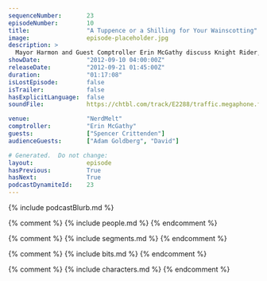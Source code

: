 ```yaml
---
sequenceNumber:       23
episodeNumber:        10
title:                "A Tuppence or a Shilling for Your Wainscotting"
image:                episode-placeholder.jpg
description: >
  Mayor Harmon and Guest Comptroller Erin McGathy discuss Knight Rider, Alf and anxiety, then play a quick round of Dungeons and Dragons before getting into a huge fight about movies and breaking up.
showDate:             "2012-09-10 04:00:00Z"
releaseDate:          "2012-09-21 01:45:00Z"
duration:             "01:17:08"
isLostEpisode:        false
isTrailer:            false
hasExplicitLanguage:  false
soundFile:            https://chtbl.com/track/E2288/traffic.megaphone.fm/STA4509016283.mp3?updated=1555697297

venue:                "NerdMelt"
comptroller:          "Erin McGathy"
guests:               ["Spencer Crittenden"]
audienceGuests:       ["Adam Goldberg", "David"]

# Generated.  Do not change:
layout:               episode
hasPrevious:          True
hasNext:              True
podcastDynamiteId:    23
---
```


{% include podcastBlurb.md %}

{% comment %}
{% include people.md %}
{% endcomment %}

{% comment %}
{% include segments.md %}
{% endcomment %}

{% comment %}
{% include bits.md %}
{% endcomment %}

{% comment %}
{% include characters.md %}
{% endcomment %}
